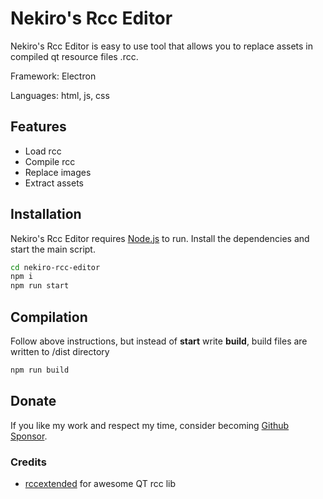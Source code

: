 # Nekiro's Rcc Editor

Nekiro's Rcc Editor is easy to use tool that allows you to replace assets in compiled qt resource files .rcc.

Framework: Electron

Languages: html, js, css

## Features

- Load rcc
- Compile rcc
- Replace images
- Extract assets

## Installation

Nekiro's Rcc Editor requires [Node.js](https://nodejs.org/) to run.
Install the dependencies and start the main script.

```sh
cd nekiro-rcc-editor
npm i
npm run start
```

## Compilation
Follow above instructions, but instead of **start** write **build**, build files are written to /dist directory

```sh
npm run build
```

## Donate

If you like my work and respect my time, consider becoming [Github Sponsor](https://github.com/sponsors/nekiro).


### Credits
- [rccextended](https://github.com/zedxxx/rccextended) for awesome QT rcc lib
